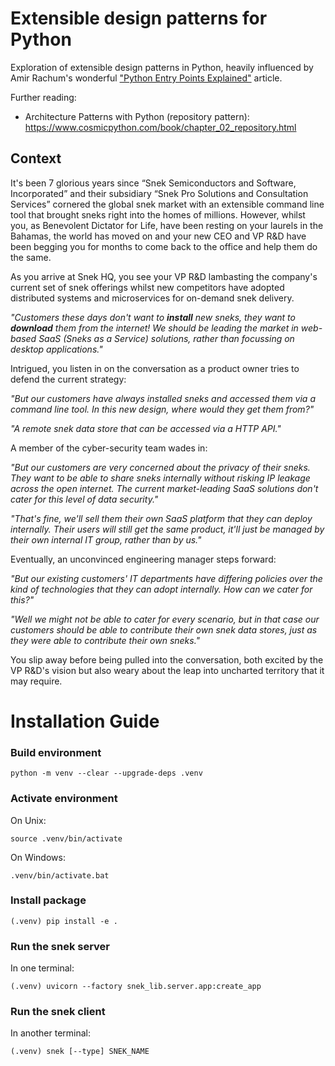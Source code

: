 # Extensible design patterns for Python

Exploration of extensible design patterns in Python, heavily influenced by Amir Rachum's wonderful
["Python Entry Points Explained"](https://amir.rachum.com/python-entry-points/) article.

Further reading:
- Architecture Patterns with Python (repository pattern): https://www.cosmicpython.com/book/chapter_02_repository.html

## Context

It's been 7 glorious years since “Snek Semiconductors and Software, Incorporated” and their
subsidiary “Snek Pro Solutions and Consultation Services” cornered the global snek market with an extensible
command line tool that brought sneks right into the homes of millions. However, whilst you, as Benevolent Dictator for Life, 
have been resting on your laurels in the Bahamas, the world has moved on and your new CEO and VP R&D have been 
begging you for months to come back to the office and help them do the same.

As you arrive at Snek HQ, you see your VP R&D lambasting the company's current set of snek offerings whilst new 
competitors have adopted distributed systems and microservices for on-demand snek delivery.

_"Customers these days don't want to **install** new sneks, they want to **download** them from the internet! We should be leading
the market in web-based SaaS (Sneks as a Service) solutions, rather than focussing on desktop applications."_

Intrigued, you listen in on the conversation as a product owner tries to defend the current strategy:

_"But our customers have always installed sneks and accessed them via a command line tool. In this new design,
where would they get them from?"_

_"A remote snek data store that can be accessed via a HTTP API."_

A member of the cyber-security team wades in:

_"But our customers are very concerned about the privacy of their sneks. They want to be able to share sneks
internally without risking IP leakage across the open internet. The current market-leading SaaS solutions don't cater
for this level of data security."_

_"That's fine, we'll sell them their own SaaS platform that they can deploy internally. Their users will still get
the same product, it'll just be managed by their own internal IT group, rather than by us."_

Eventually, an unconvinced engineering manager steps forward:

_"But our existing customers' IT departments have differing policies over the kind of technologies that they can 
adopt internally. How can we cater for this?"_

_"Well we might not be able to cater for every scenario, but in that case our customers should be able to contribute 
their own snek data stores, just as they were able to contribute their own sneks."_

You slip away before being pulled into the conversation, both excited by the VP R&D's vision but also weary about the
leap into uncharted territory that it may require.


# Installation Guide

### Build environment
```commandline
python -m venv --clear --upgrade-deps .venv
```

### Activate environment
On Unix:
```commandline
source .venv/bin/activate
```
On Windows:
```commandline
.venv/bin/activate.bat
```

### Install package
```commandline
(.venv) pip install -e .
```

### Run the snek server
In one terminal:
```commandline
(.venv) uvicorn --factory snek_lib.server.app:create_app
```

### Run the snek client
In another terminal:
```commandline
(.venv) snek [--type] SNEK_NAME
```